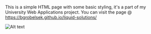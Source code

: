 This is a simple HTML page with some basic styling, it's a part of my University Web Applications project. 
You can visit the page @ https://bgrobelsek.github.io/liquid-solutions/

![Alt text](/assets/ss1.jpg?raw=true "Screenshot1")
